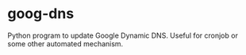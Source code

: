 goog-dns
==============

Python program to update Google Dynamic DNS. Useful for cronjob or some other
automated mechanism. 